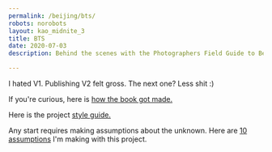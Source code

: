 ```yaml
---
permalink: /beijing/bts/
robots: norobots
layout: kao_midnite_3
title: BTS
date: 2020-07-03
description: Behind the scenes with the Photographers Field Guide to Beijing

---
```


I hated V1. Publishing V2 felt gross. The next one? Less shit :)

If you're curious, here is [how the book got made.](https://www.zachmccabe.com/beijing/bts/colophon.html)

Here is the project [style guide.](https://www.zachmccabe.com/beijing/bts/style-guide.html)

Any start requires making assumptions about the unknown. Here are [10 assumptions](https://www.zachmccabe.com/beijing/bts/10-assumptions) I'm making with this project.
